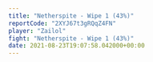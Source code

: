 ```yaml
---
title: "Netherspite - Wipe 1 (43%)"
reportCode: "2XYJ67t3gRQqZ4FN"
player: "Zailol"
fight: "Netherspite - Wipe 1 (43%)"
date: 2021-08-23T19:07:58.042000+00:00
---
```

